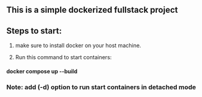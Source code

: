 ## This is a simple dockerized fullstack project

## Steps to start:
 1. make sure to install docker on your host machine.
 
 2. Run this command to start containers:

   #### docker compose up --build 

  ### Note: add (-d) option to run start containers in detached mode 
